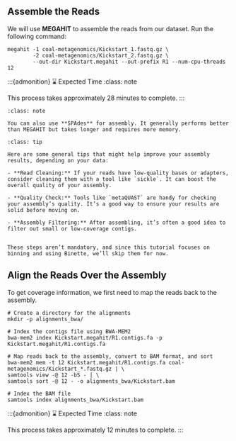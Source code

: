 ## Assemble the Reads

We will use **MEGAHIT** to assemble the reads from our dataset. Run the following command:

```{code-block} bash
megahit -1 coal-metagenomics/Kickstart_1.fastq.gz \
        -2 coal-metagenomics/Kickstart_2.fastq.gz \
        --out-dir Kickstart.megahit --out-prefix R1 --num-cpu-threads 12
```

:::{admonition} ⌛ Expected Time
:class: note

This process takes approximately 28 minutes to complete.
:::


```{admonition} Note
:class: note

You can also use **SPAdes** for assembly. It generally performs better than MEGAHIT but takes longer and requires more memory.
```


```{admonition} Best Practices
:class: tip

Here are some general tips that might help improve your assembly results, depending on your data:

- **Read Cleaning:** If your reads have low-quality bases or adapters, consider cleaning them with a tool like `sickle`. It can boost the overall quality of your assembly.

- **Quality Check:** Tools like `metaQUAST` are handy for checking your assembly’s quality. It’s a good way to ensure your results are solid before moving on.

- **Assembly Filtering:** After assembling, it’s often a good idea to filter out small or low-coverage contigs. 


These steps aren’t mandatory, and since this tutorial focuses on binning and using Binette, we’ll skip them for now.

```



## Align the Reads Over the Assembly

To get coverage information, we first need to map the reads back to the assembly.

```{code-block} bash
# Create a directory for the alignments
mkdir -p alignments_bwa/

# Index the contigs file using BWA-MEM2
bwa-mem2 index Kickstart.megahit/R1.contigs.fa -p Kickstart.megahit/R1.contigs.fa

# Map reads back to the assembly, convert to BAM format, and sort
bwa-mem2 mem -t 12 Kickstart.megahit/R1.contigs.fa coal-metagenomics/Kickstart_*.fastq.gz | \
samtools view -@ 12 -bS - | \
samtools sort -@ 12 - -o alignments_bwa/Kickstart.bam

# Index the BAM file
samtools index alignments_bwa/Kickstart.bam
```


:::{admonition} ⌛ Expected Time
:class: note

This process takes approximately 12 minutes to complete.
:::
